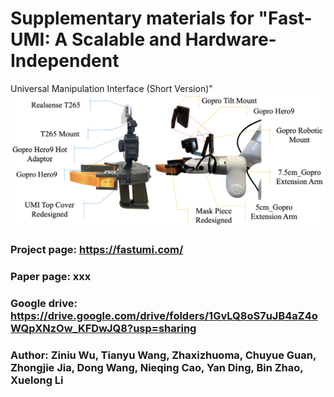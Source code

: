 # Supplementary materials for "Fast-UMI: A Scalable and Hardware-Independent
Universal Manipulation Interface (Short Version)"
![FastUMI](images/fastumi.png "FastUMI")
### Project page: https://fastumi.com/
### Paper page: xxx

### Google drive: https://drive.google.com/drive/folders/1GvLQ8oS7uJB4aZ4oWQpXNzOw_KFDwJQ8?usp=sharing

### Author: Ziniu Wu, Tianyu Wang, Zhaxizhuoma, Chuyue Guan, Zhongjie Jia, Dong Wang, Nieqing Cao, Yan Ding, Bin Zhao, Xuelong Li

